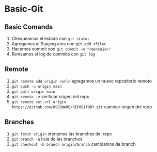 # Basic-Git
## Basic Comands
1. Chequeamos el estado con `git status`
2. Agregamos al Staging area con `git add <file>`
3. Hacemos commit con `git commit -m "<mensaje>"`
4. Revisamos el log de commits con `git log`

## Remote
1. `git remote add origin <url>` agregamos un nuevo repositorio remoto
2. `git push -u origin main`
3. `git pull origin main`
4. `git remote -v` verificar origen del repo
5. `git remote set-url origin https://github.com/USERNAME/REPOSITORY.git` cambiar origen del repo

## Branches
1. `git fetch origin` otenemos las branches del repo
2. `git branch -a` lista de las branches
3. `git checkout -b branch origin/branch` cambiamos de branch
